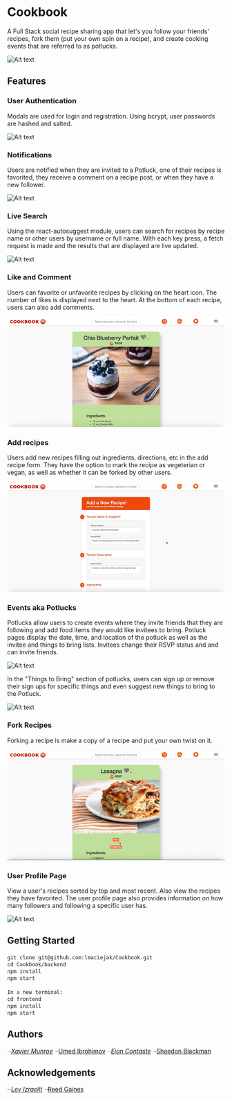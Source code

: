 # Cookbook

A Full Stack social recipe sharing app that let's you follow your friends' recipes, fork them (put your own spin on a recipe), and create cooking events that are referred to as potlucks. 

![Alt text](./assets/cookbook.gif?raw=true "Landing Page")

## Features


### User Authentication 

Modals are used for login and registration. Using bcrypt, user passwords are hashed and salted. 

![Alt text](./assets/cookbooklogin.gif?raw=true "Login")


### Notifications 

Users are notified when they are invited to a Potluck, one of their recipes is favorited, they receive a comment on a recipe post, or when they have a new follower. 

![Alt text](./assets/cookbook-notification.gif?raw=true "Notifications")


### Live Search 

Using the react-autosuggest module, users can search for recipes by recipe name or other users by username or full name. With each key press, a fetch request is made and the results that are displayed are live updated.  

![Alt text](./assets/cookbook-search.gif?raw=true "Live Search")


### Like and Comment 

Users can favorite or unfavorite recipes by clicking on the heart icon. The number of likes is displayed next to the heart. At the bottom of each recipe, users can also add comments. 

![Alt text](./assets/cookbook-likefinal.gif?raw=true "Like/Comment")


### Add recipes

Users add new recipes filling out ingredients, directions, etc in the add recipe form. They have the option to mark the recipe as vegeterian or vegan, as well as whether it can be forked by other users. 

![Alt text](./assets/cookbook-addrecipe.gif?raw=true "Add Recipe")


### Events aka Potlucks

Potlucks allow users to create events where they invite friends that they are following and add food items they would like invitees to bring. Potluck pages display the date, time, and location of the potluck as well as the invitee and things to bring lists. Invitees change their RSVP status and and can invite friends. 

![Alt text](./assets/cookbook-potluck.gif?raw=true "Potluck RSVP/Add")

In the "Things to Bring" section of potlucks, users can sign up or remove their sign ups for specific things and even suggest new things to bring to the Potluck. 

![Alt text](./assets/cookbook-potluckthings.gif?raw=true "Potluck Things To Bring")


### Fork Recipes 

Forking a recipe is make a copy of a recipe and put your own twist on it. 

![Alt text](./assets/cookbook-fork.gif?raw=true "Fork")


### User Profile Page

View a user's recipes sorted by top and most recent. Also view the recipes they have favorited. The user profile page also provides information on how many followers and following a specific user has. 

![Alt text](./assets/cookbook-profile.gif?raw=true "Profile")

## Getting Started 

```
git clone git@github.com:lmaciejak/Cookbook.git
cd Cookbook/backend 
npm install
npm start 

In a new terminal: 
cd frontend
npm install 
npm start
```

## Authors 

⋅⋅*[Xavier Munroe](https://github.com/XavierC4Q)
⋅⋅*[Umed Ibrohimov](https://github.com/hackrack)
⋅⋅*[Eion Contaste](https://github.com/EroStark)
⋅⋅*[Shaedon Blackman](https://github.com/sblackstealth)



## Acknowledgements 

⋅⋅*[Lev Izraelit](https://github.com/lizraeli)
⋅⋅*[Reed Gaines](https://github.com/crymall)


